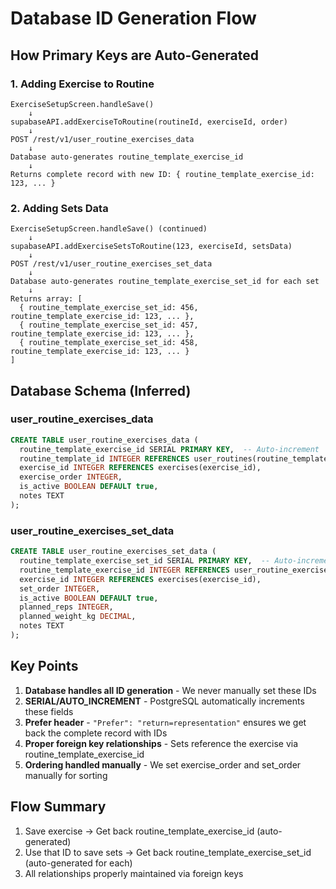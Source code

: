 # Database ID Generation Flow

## How Primary Keys are Auto-Generated

### 1. Adding Exercise to Routine
```
ExerciseSetupScreen.handleSave()
    ↓
supabaseAPI.addExerciseToRoutine(routineId, exerciseId, order)
    ↓
POST /rest/v1/user_routine_exercises_data
    ↓ 
Database auto-generates routine_template_exercise_id
    ↓
Returns complete record with new ID: { routine_template_exercise_id: 123, ... }
```

### 2. Adding Sets Data
```
ExerciseSetupScreen.handleSave() (continued)
    ↓
supabaseAPI.addExerciseSetsToRoutine(123, exerciseId, setsData)
    ↓
POST /rest/v1/user_routine_exercises_set_data
    ↓
Database auto-generates routine_template_exercise_set_id for each set
    ↓
Returns array: [
  { routine_template_exercise_set_id: 456, routine_template_exercise_id: 123, ... },
  { routine_template_exercise_set_id: 457, routine_template_exercise_id: 123, ... },
  { routine_template_exercise_set_id: 458, routine_template_exercise_id: 123, ... }
]
```

## Database Schema (Inferred)

### user_routine_exercises_data
```sql
CREATE TABLE user_routine_exercises_data (
  routine_template_exercise_id SERIAL PRIMARY KEY,  -- Auto-increment
  routine_template_id INTEGER REFERENCES user_routines(routine_template_id),
  exercise_id INTEGER REFERENCES exercises(exercise_id),
  exercise_order INTEGER,
  is_active BOOLEAN DEFAULT true,
  notes TEXT
);
```

### user_routine_exercises_set_data  
```sql
CREATE TABLE user_routine_exercises_set_data (
  routine_template_exercise_set_id SERIAL PRIMARY KEY,  -- Auto-increment
  routine_template_exercise_id INTEGER REFERENCES user_routine_exercises_data(routine_template_exercise_id),
  exercise_id INTEGER REFERENCES exercises(exercise_id),
  set_order INTEGER,
  is_active BOOLEAN DEFAULT true,
  planned_reps INTEGER,
  planned_weight_kg DECIMAL,
  notes TEXT
);
```

## Key Points

1. **Database handles all ID generation** - We never manually set these IDs
2. **SERIAL/AUTO_INCREMENT** - PostgreSQL automatically increments these fields
3. **Prefer header** - `"Prefer": "return=representation"` ensures we get back the complete record with IDs
4. **Proper foreign key relationships** - Sets reference the exercise via routine_template_exercise_id
5. **Ordering handled manually** - We set exercise_order and set_order manually for sorting

## Flow Summary
1. Save exercise → Get back routine_template_exercise_id (auto-generated)
2. Use that ID to save sets → Get back routine_template_exercise_set_id (auto-generated for each)
3. All relationships properly maintained via foreign keys
